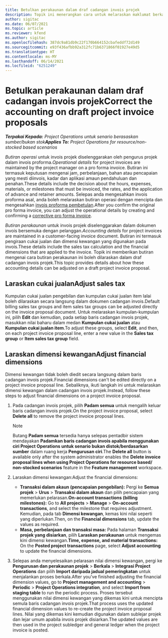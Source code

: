 ```yaml
---
title: Betulkan perakaunan dalam draf cadangan invois projek
description: Topik ini menerangkan cara untuk melaraskan maklumat berkaitan perakaunan dalam draf cadangan invois.
author: sigitac
ms.date: 06/07/2021
ms.topic: article
ms.reviewer: kfend
ms.author: sigitac
ms.openlocfilehash: 387dc9a81db9c22f170b664152cbafeddf72d149
ms.sourcegitcommit: e93f436afbb92a312fc71b6371866f01927e49d5
ms.translationtype: HT
ms.contentlocale: ms-MY
ms.lasthandoff: 06/14/2021
ms.locfileid: "6251249"
---
```

# <a name="correct-the-accounting-on-draft-project-invoice-proposals"></a><span data-ttu-id="1c79c-103">Betulkan perakaunan dalam draf cadangan invois projek</span><span class="sxs-lookup"><span data-stu-id="1c79c-103">Correct the accounting on draft project invoice proposals</span></span>

<span data-ttu-id="1c79c-104">_**Terpakai Kepada:** Project Operations untuk senario berasaskan sumber/bukan stok_</span><span class="sxs-lookup"><span data-stu-id="1c79c-104">_**Applies To:** Project Operations for resource/non-stocked based scenarios_</span></span>

<span data-ttu-id="1c79c-105">*Butiran operasi* untuk invois projek diselenggarakan oleh pengurus projek dalam invois proforma.</span><span class="sxs-lookup"><span data-stu-id="1c79c-105">*Operational details* for project invoices are maintained by the project manager on a pro forma invoice.</span></span> <span data-ttu-id="1c79c-106">Butiran ini termasuk keputusan mengenai jam, perbelanjaan, bahan atau pencapaian yang mesti diinvois, kadar dan aplikasi amaun pendahuluan dan penahan.</span><span class="sxs-lookup"><span data-stu-id="1c79c-106">These details include the decision about the hours, expenses, materials, or milestones that must be invoiced, the rates, and the application of advance and retainer amounts.</span></span> <span data-ttu-id="1c79c-107">Selepas anda mengesahkan invois proforma asal, anda boleh melaraskan butiran operasi dengan mencipta dan mengesahkan [invois proforma pembetulan](../proforma-invoicing/corrective-invoices.md).</span><span class="sxs-lookup"><span data-stu-id="1c79c-107">After you confirm the original pro forma invoice, you can adjust the operational details by creating and confirming a [corrective pro forma invoice](../proforma-invoicing/corrective-invoices.md).</span></span>

<span data-ttu-id="1c79c-108">*Butiran perakaunan* untuk invois projek diselenggarakan dalam dokumen invois bersemuka dengan pelanggan.</span><span class="sxs-lookup"><span data-stu-id="1c79c-108">*Accounting details* for project invoices are maintained in a customer-facing invoice document.</span></span> <span data-ttu-id="1c79c-109">Butiran ini termasuk pengiraan cukai jualan dan dimensi kewangan yang digunakan pada invois.</span><span class="sxs-lookup"><span data-stu-id="1c79c-109">These details include the sales tax calculation and the financial dimensions that are applied to the invoice.</span></span> <span data-ttu-id="1c79c-110">Topik ini memberikan butiran mengenai cara butiran perakaunan ini boleh dilaraskan dalam draf cadangan invois projek.</span><span class="sxs-lookup"><span data-stu-id="1c79c-110">This topic provides details about how these accounting details can be adjusted on a draft project invoice proposal.</span></span>

## <a name="adjust-sales-tax"></a><span data-ttu-id="1c79c-111">Laraskan cukai jualan</span><span class="sxs-lookup"><span data-stu-id="1c79c-111">Adjust sales tax</span></span>

<span data-ttu-id="1c79c-112">Kumpulan cukai jualan pengebilan dan kumpulan cukai jualan item lalai boleh dilaraskan secara langsung dalam dokumen cadangan invois.</span><span class="sxs-lookup"><span data-stu-id="1c79c-112">Default billing sales tax groups and item sales tax groups can be adjusted directly on the invoice proposal document.</span></span> <span data-ttu-id="1c79c-113">Untuk melaraskan kumpulan-kumpulan ini, pilih **Edit** dan kemudian, pada setiap baris cadangan invois projek, masukkan nilai baharu dalam medan **Kumpulan cukai jualan** atau **Kumpulan cukai jualan item**.</span><span class="sxs-lookup"><span data-stu-id="1c79c-113">To adjust these groups, select **Edit**, and then, on each project invoice proposal line, enter a new value in the **Sales tax group** or **Item sales tax group** field.</span></span>

## <a name="adjust-financial-dimensions"></a><span data-ttu-id="1c79c-114">Laraskan dimensi kewangan</span><span class="sxs-lookup"><span data-stu-id="1c79c-114">Adjust financial dimensions</span></span>

<span data-ttu-id="1c79c-115">Dimensi kewangan tidak boleh diedit secara langsung dalam baris cadangan invois projek.</span><span class="sxs-lookup"><span data-stu-id="1c79c-115">Financial dimensions can't be edited directly on a project invoice proposal line.</span></span> <span data-ttu-id="1c79c-116">Sebaliknya, ikuti langkah ini untuk melaraskan dimensi kewangan dalam cadangan invois projek.</span><span class="sxs-lookup"><span data-stu-id="1c79c-116">Instead, follow these steps to adjust financial dimensions on a project invoice proposal.</span></span>

1. <span data-ttu-id="1c79c-117">Pada cadangan invois projek, pilih **Padam semua** untuk mengalih keluar baris cadangan invois projek.</span><span class="sxs-lookup"><span data-stu-id="1c79c-117">On the project invoice proposal, select **Delete all** to remove the project invoice proposal lines.</span></span>

    > [!NOTE]
    > <span data-ttu-id="1c79c-118">Butang **Padam semua** tersedia hanya selepas pentadbir sistem mendayakan **Padamkan baris cadangan invois apabila menggunakan ciri Project Operations untuk senario bukan distok/berdasarkan sumber** dalam ruang kerja **Pengurusan ciri**.</span><span class="sxs-lookup"><span data-stu-id="1c79c-118">The **Delete all** button is available only after the system administrator enables the **Delete invoice proposal lines when using Project Operations for resource based/ non-stocked scenarios** feature in the **Feature management** workspace.</span></span>

2. <span data-ttu-id="1c79c-119">Laraskan dimensi kewangan:</span><span class="sxs-lookup"><span data-stu-id="1c79c-119">Adjust the financial dimensions:</span></span>

    - <span data-ttu-id="1c79c-120">**Transaksi dalam akaun (pencapaian pengebilan):** Pergi ke **Semua projek** \> **Urus** \> **Transaksi dalam akaun** dan pilih pencapaian yang memerlukan pelarasan.</span><span class="sxs-lookup"><span data-stu-id="1c79c-120">**On-account transactions (billing milestones):** Go to **All projects** \> **Manage** \> **On-account transactions**, and select the milestone that requires adjustment.</span></span> <span data-ttu-id="1c79c-121">Kemudian, pada tab **Dimensi kewangan**, kemas kini nilai seperti yang diperlukan.</span><span class="sxs-lookup"><span data-stu-id="1c79c-121">Then, on the **Financial dimensions** tab, update the values as required.</span></span>
    - <span data-ttu-id="1c79c-122">**Masa, perbelanjaan dan transaksi masa:** Pada halaman **Transaksi projek yang disiarkan**, pilih **Laraskan perakaunan** untuk mengemas kini dimensi kewangan.</span><span class="sxs-lookup"><span data-stu-id="1c79c-122">**Time, expense, and material transactions:** On the **Posted project transactions** page, select **Adjust accounting** to update the financial dimensions.</span></span>

3. <span data-ttu-id="1c79c-123">Selepas anda menyelesaikan pelarasan nilai dimensi kewangan, pergi ke **Pengurusan dan perakaunan projek** \> **Berkala** \> **Integrasi Project Operations** dan pilih **Import daripada jadual pemeringkatan** untuk menjalankan proses berkala.</span><span class="sxs-lookup"><span data-stu-id="1c79c-123">After you've finished adjusting the financial dimension values, go to **Project management and accounting** \> **Periodic** \> **Project Operations integration**, and select **Import from staging table** to run the periodic process.</span></span> <span data-ttu-id="1c79c-124">Proses tersebut menggunakan nilai dimensi kewangan yang dikemas kini untuk mencipta semula baris cadangan invois projek.</span><span class="sxs-lookup"><span data-stu-id="1c79c-124">That process uses the updated financial dimension values to re-create the project invoice proposal lines.</span></span> <span data-ttu-id="1c79c-125">Nilai yang dikemas kini kemudian digunakan dalam sublejar projek dan lejar umum apabila invois projek disiarkan.</span><span class="sxs-lookup"><span data-stu-id="1c79c-125">The updated values are then used in the project subledger and general ledger when the project invoice is posted.</span></span>
